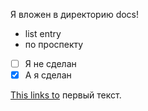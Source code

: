 Я вложен в директорию docs!
* list entry
* по проспекту

- [ ] Я не сделан
- [x] А я сделан

[This links to](../Первый) первый текст.


